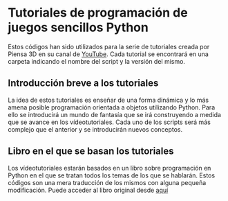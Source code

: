 # Tutoriales de programación de juegos sencillos Python
Estos códigos han sido utilizados para la serie de tutoriales creada por Piensa 3D en su canal de [YouTube](http://youtube.com/piensa3d). Cada tutorial se encontrará en una carpeta indicando el nombre del script y la versión del mismo.

## Introducción breve a los tutoriales
La idea de estos tutoriales es enseñar de una forma dinámica y lo más amena posible programación orientada a objetos utilizando Python. Para ello se introducirá un mundo de fantasía que se irá construyendo a medida que se avance en los vídeotutoriales. Cada uno de los scripts será más complejo que el anterior y se introducirán nuevos conceptos.

## Libro en el que se basan los tutoriales
Los vídeotutoriales estarán basados en un libro sobre programación en Python en el que se tratan todos los temas de los que se hablarán. Estos códigos son una mera traducción de los mismos con alguna pequeña modificación. Puede acceder al libro original desde [aquí](https://www.packtpub.com/application-development/learning-python-application-development)

